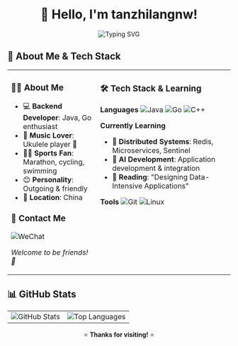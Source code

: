 <div align="center">
  
# 👋 Hello, I'm tanzhilangnw!

<img src="https://readme-typing-svg.herokuapp.com?font=Fira+Code&pause=1000&color=36BCF7&center=true&vCenter=true&width=435&lines=Always+learning%2C+always+coding" alt="Typing SVG" />

</div>

## 🚀 About Me & Tech Stack

<table>
<tr>
<td valign="top" width="40%">

### 👨‍💻 About Me
- 💻 **Backend Developer**: Java, Go enthusiast
- 🎵 **Music Lover**: Ukulele player 🎸
- 🏃‍♂️ **Sports Fan**: Marathon, cycling, swimming
- 😊 **Personality**: Outgoing & friendly
- 📍 **Location**: China

### 💬 Contact Me
![WeChat](https://img.shields.io/badge/WeChat-wxid__aivfb9auofx822-07C160?style=flat-square&logo=wechat&logoColor=white)

*Welcome to be friends! 🤝*

</td>
<td valign="top" width="60%">

### 🛠️ Tech Stack & Learning

**Languages**
![Java](https://img.shields.io/badge/Java-ED8B00?style=flat-square&logo=openjdk&logoColor=white)
![Go](https://img.shields.io/badge/Go-00ADD8?style=flat-square&logo=go&logoColor=white)
![C++](https://img.shields.io/badge/C++-00599C?style=flat-square&logo=c%2B%2B&logoColor=white)

**Currently Learning**
- 🔧 **Distributed Systems**: Redis, Microservices, Sentinel
- 🤖 **AI Development**: Application development & integration
- 📖 **Reading**: "Designing Data-Intensive Applications"

**Tools**
![Git](https://img.shields.io/badge/Git-F05032?style=flat-square&logo=git&logoColor=white)
![Linux](https://img.shields.io/badge/Linux-FCC624?style=flat-square&logo=linux&logoColor=black)

</td>
</tr>
</table>

## 📊 GitHub Stats

<div align="center">
<table>
<tr>
<td>
<img src="https://github-readme-stats.vercel.app/api?username=tanzhilangnw&show_icons=true&theme=radical&hide_border=true&count_private=true" alt="GitHub Stats" />
</td>
<td>
<img src="https://github-readme-stats.vercel.app/api/top-langs/?username=tanzhilangnw&layout=compact&theme=radical&hide_border=true" alt="Top Languages" />
</td>
</tr>
</table>
</div>

<div align="center">

⭐️ **Thanks for visiting!** ⭐️

</div>
